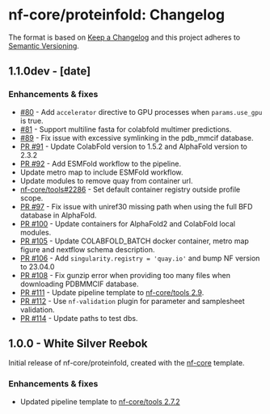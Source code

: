 # nf-core/proteinfold: Changelog

The format is based on [Keep a Changelog](https://keepachangelog.com/en/1.0.0/)
and this project adheres to [Semantic Versioning](https://semver.org/spec/v2.0.0.html).

## 1.1.0dev - [date]

### Enhancements & fixes

- [#80](https://github.com/nf-core/proteinfold/pull/80) - Add `accelerator` directive to GPU processes when `params.use_gpu` is true.
- [#81](https://github.com/nf-core/proteinfold/pull/81) - Support multiline fasta for colabfold multimer predictions.
- [#89](https://github.com/nf-core/proteinfold/pull/89) - Fix issue with excessive symlinking in the pdb_mmcif database.
- [PR #91](https://github.com/nf-core/proteinfold/pull/91) - Update ColabFold version to 1.5.2 and AlphaFold version to 2.3.2
- [PR #92](https://github.com/nf-core/proteinfold/pull/92) - Add ESMFold workflow to the pipeline.
- Update metro map to include ESMFold workflow.
- Update modules to remove quay from container url.
- [nf-core/tools#2286](https://github.com/nf-core/tools/issues/2286) - Set default container registry outside profile scope.
- [PR #97](https://github.com/nf-core/proteinfold/pull/97) - Fix issue with uniref30 missing path when using the full BFD database in AlphaFold.
- [PR #100](https://github.com/nf-core/proteinfold/pull/100) - Update containers for AlphaFold2 and ColabFold local modules.
- [PR #105](https://github.com/nf-core/proteinfold/pull/105) - Update COLABFOLD_BATCH docker container, metro map figure and nextflow schema description.
- [PR #106](https://github.com/nf-core/proteinfold/pull/106) - Add `singularity.registry = 'quay.io'` and bump NF version to 23.04.0
- [PR #108](https://github.com/nf-core/proteinfold/pull/108) - Fix gunzip error when providing too many files when downloading PDBMMCIF database.
- [PR #111](https://github.com/nf-core/proteinfold/pull/111) - Update pipeline template to [nf-core/tools 2.9](https://github.com/nf-core/tools/releases/tag/2.9).
- [PR #112](https://github.com/nf-core/rnaseq/pull/112) - Use `nf-validation` plugin for parameter and samplesheet validation.
- [PR #114](https://github.com/nf-core/rnaseq/pull/114) - Update paths to test dbs.

## 1.0.0 - White Silver Reebok

Initial release of nf-core/proteinfold, created with the [nf-core](https://nf-co.re/) template.

### Enhancements & fixes

- Updated pipeline template to [nf-core/tools 2.7.2](https://github.com/nf-core/tools/releases/tag/2.7.2)

